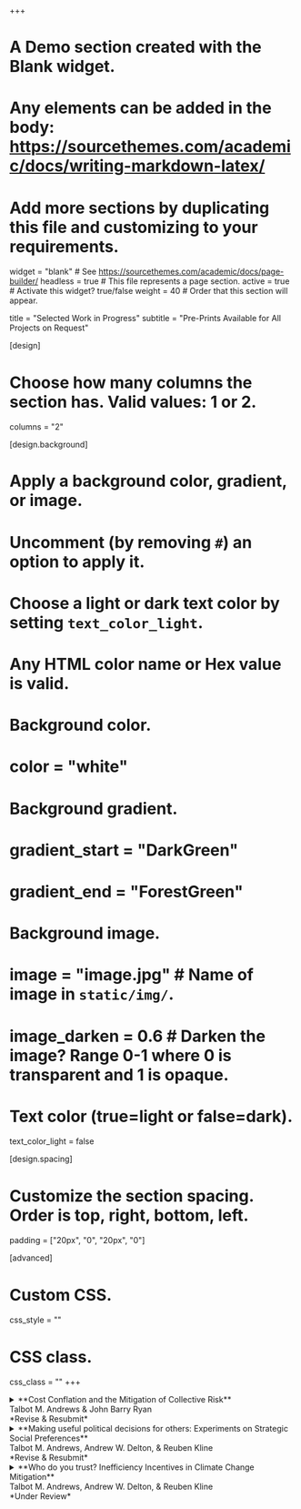 +++
# A Demo section created with the Blank widget.
# Any elements can be added in the body: https://sourcethemes.com/academic/docs/writing-markdown-latex/
# Add more sections by duplicating this file and customizing to your requirements.

widget = "blank"  # See https://sourcethemes.com/academic/docs/page-builder/
headless = true  # This file represents a page section.
active = true  # Activate this widget? true/false
weight = 40  # Order that this section will appear.

title = "Selected Work in Progress"
subtitle = "Pre-Prints Available for All Projects on Request"

[design]
  # Choose how many columns the section has. Valid values: 1 or 2.
  columns = "2"

[design.background]
  # Apply a background color, gradient, or image.
  #   Uncomment (by removing `#`) an option to apply it.
  #   Choose a light or dark text color by setting `text_color_light`.
  #   Any HTML color name or Hex value is valid.

  # Background color.
  # color = "white"
  
  # Background gradient.
  # gradient_start = "DarkGreen"
  # gradient_end = "ForestGreen"
  
  # Background image.
  # image = "image.jpg"  # Name of image in `static/img/`.
  # image_darken = 0.6  # Darken the image? Range 0-1 where 0 is transparent and 1 is opaque.

  # Text color (true=light or false=dark).
  text_color_light = false

[design.spacing]
  # Customize the section spacing. Order is top, right, bottom, left.
  padding = ["20px", "0", "20px", "0"]

[advanced]
 # Custom CSS. 
 css_style = ""
 
 # CSS class.
 css_class = ""
+++

<details>
  <summary>**Cost Conflation and the Mitigation of Collective Risk**<br/>
Talbot M. Andrews & John Barry Ryan<br/>
*Revise & Resubmit*
</summary>

How do we best mobilize people to pay the costs of disaster prevention? Though intuitively it makes sense to emphasize the damages associated with failed prevention, we find that this activates a novel heuristic, “cost conflation,” where people assume expensive problems require extensive solutions. Using both an incentivized experiment and formal modeling techniques, we find subjects engage in cost conflation. As a result, people fail to prevent smaller disasters and pay too much to prevent large disasters when cheap solutions exist. Further, overemphasizing disaster damages could undermine successful prevention because, under cost conflation, people may view these disasters as too big to solve.

</details>

</details>

<details>
  <summary>**Making useful political decisions for others: Experiments on Strategic Social Preferences**<br/>
Talbot M. Andrews, Andrew W. Delton, & Reuben Kline<br/>
*Revise & Resubmit*<br/>
</summary>

Politics often involves making decisions on behalf of others. Will citizens make these decisions for others in ways that are useful? Classic models that assume citizens are narrowly self-interested suggest they will not. More recent models incorporating social preferences—the willingness of people to pay personal costs to benefit others—suggests people will help others, including through political activity. We extend these models using two experimental games which ask not just whether people will pay a cost on behalf of others, but whether they will do so in a way that is strategically useful. Our game simulates making decisions to prevent others from experiencing disaster. We find that players are not only generous but are strategically so: Players tended to choose in the way that furthers positive outcomes for others. Our experiments suggest social preferences can lead to useful political decisions on behalf of others.

</details>

<details>
  <summary>**Who do you trust? Inefficiency Incentives in Climate Change Mitigation**<br/>
Talbot M. Andrews, Andrew W. Delton, & Reuben Kline<br/>
*Under Review*
</summary>

Climate change is an extremely polarized issue in the United States, with leaders across the political spectrum sending very different messages about whether and how we should implement mitigation policies. Do citizens have the tools necessary to distinguish between helpful and unhelpful information about mitigation policies? Leaders have different incentives which constrain their support for or opposition to mitigation spending. Here we test whether citizens are sensitive to different institutions which may give leaders an incentive to misrepresent the cost of providing public goods like mitigation or disaster prevention. We use an incentivized experiment to do so, specifically using a modified collective risk social dilemma. In this public goods game, players must contribute enough money to prepare for an ongoing disaster. Leaders know the exact cost of damage prevention, and send signals to the other players about the cost. We show that people are sensitive to institutional differences: when leaders have a stake in inefficiency, citizens trust the leader less and contribute less to the public good. In the midst of bleak research on mitigation policy support, we provide optimistic evidence of people’s ability to differentiate between helpful and unhelpful information about mitigation policies


<details>
  <summary>**Too Many Ways to Help: How to Promote Climate Change Mitigation Behaviors**<br/>
Talbot M. Andrews, Reuben Kline, Yanna Krupnikov, & John Barry Ryan <br/>
*Under Review*<br/>
</summary>

What are the most effective messages to mobilize people to engage in climate change mitigation behaviors? One common strategy is to tell individuals about many easy ways they can get involved. However, psychological theories of choice suggest this communication strategy might backfire: when presented with too many options, people become less likely to make any choice at all. Here we conduct a two-wave survey experiment to see if a similar phenomenon occurs with regards to mitigation. In the first wave, we randomly assigned subjects to see messages encouraging either 1, 5, 10, or 20 pro-environmental behaviors drawn from a set which was pre-tested to get a rating of how difficult they were to carry out. Consistent with a theory we call “mitigation overload”, we find that subjects who saw a message suggesting 20 easy ways they could engage in climate change mitigation felt less efficacious. One week later, these subjects also reported engaging in fewer mitigation behaviors compared to those who saw fewer ways to mitigate. But, introducing more difficult items to the list alleviated mitigation overload and increased efficacy. These results suggest more isn’t always better when communicating ways individuals can help stop climate change.

</details>


<details>
  <summary>**Climate Change Literacy in Africa**<br/>
Nicholas Philip Simpson, Talbot M. Andrews, Matthias Kronke, Christopher Lennard, Romaric C. Odoulami, Birgitt Ouweneel, Anna Steynor, & Christopher H. Trisos<br/>
*Under Review*
</summary>

Climate change literacy is defined as being both aware of climate change and its anthropogenic causes, and thus underpins informed mitigation and adaptation responses. However, climate change literacy rates and their predictors remain poorly understood across the Global South. Here, we analysed Africa’s largest, representative public opinion survey to quantify change literacy rates. Climate change literacy ranges from 23–66% of the population across 33 countries, with larger variation at subnational scales (e.g., 5–71% among states in Nigeria). Strong positive predictors of climate change literacy are education and mobility, but poverty decreases climate change literacy and women are less likely to be climate change literate than men. Perceived drought experiences and historical trends in precipitation are also important predictors. These results highlight where services can target specific regions and demographics to increase climate change literacy and help ensure adaptation responses are informed by better understandings of future climate change. 

</details>


<details>
  <summary>**The road to reelection is paved with good intentions: Experiments on the role of outcomes and intentions in voting behavior**<br/>
Talbot M. Andrews & Scott Bokemper <br/>
*Under Review*<br/>
</summary>

Politicians signal their intended policy outcomes to voters, such through campaign promises. However, theories of retrospective voting suggest these intentions don’t impact vote choice – so why do politicians spend resources on signaling their intentions? Here, we propose an outcome-intention theory of voting in which voters weigh both policy outcomes and intentions in their choice between candidates. We conducted four incentivized experiments using a novel election game. In these experiments, participants took the role of voters who experienced a better or worse policy enacted by an incumbent and then decided whether to reelect the incumbent or vote in a challenger. We manipulated whether the voters knew whether the incumbent intended to enact the outcome that voters experienced. Across all four experiments, we found intentions matter. Voters rewarded incumbents who purposefully enacted good outcomes and forgave incumbents for bad outcomes that were not intended.

</details>



<details>
  <summary>**Contextual Constraints on Discussion Partner Choice and Correct Voting**<br/>
John Barry Ryan & Talbot M. Andrews<br/>
</summary>

Using a group based experiment, we demonstrate how contextual constraints in discussion partner choice can aid the efficacy of discussion as an information shortcut. Previous research has shown that political agreement is more important than expertise when individuals seek to use discussion as an information shortcut. In contrast, individuals typically place more weight on expertise than disagreement when choosing political discussion partners. As a result, the efficacy of political discussion improves when the supply of discussion partners is constrained to likeminded individuals. In effect, this prevents individuals from choosing a knowledgeable discussion partner who may provide biased information that misleads the individual. Ultimately these constraints result in more accurate information sharing and more individual-level correct voting when individuals are sorted into neighborhoods based on political preference. Further, the electorate’s preferred candidate – typically the less extreme candidate – is more likely to win when voters are sorted into ideologically distinct neighborhoods.   

</details>





